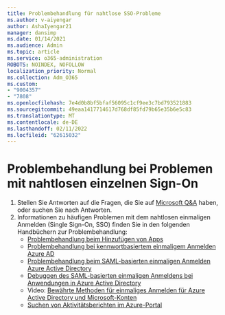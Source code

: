 ```yaml
---
title: Problembehandlung für nahtlose SSO-Probleme
ms.author: v-aiyengar
author: AshaIyengar21
manager: dansimp
ms.date: 01/14/2021
ms.audience: Admin
ms.topic: article
ms.service: o365-administration
ROBOTS: NOINDEX, NOFOLLOW
localization_priority: Normal
ms.collection: Adm_O365
ms.custom:
- "9004357"
- "7808"
ms.openlocfilehash: 7e4d0b8bf5bfaf56095c1cf9ee3c7bd793521883
ms.sourcegitcommit: 49eaa1417714617d768df85fd79b65e35b6e5c83
ms.translationtype: MT
ms.contentlocale: de-DE
ms.lasthandoff: 02/11/2022
ms.locfileid: "62615032"
---
```

# <a name="troubleshooting-seamless-single-sign-on-issues"></a>Problembehandlung bei Problemen mit nahtlosen einzelnen Sign-On

1. Stellen Sie Antworten auf die Fragen, die Sie auf [Microsoft Q&A](https://docs.microsoft.com/azure/active-directory/reports-monitoring/howto-find-activity-reports#troubleshoot-issues-with-activity-reports) haben, oder suchen Sie nach Antworten.
1. Informationen zu häufigen Problemen mit dem nahtlosen einmaligen Anmelden (Single Sign-On, SSO) finden Sie in den folgenden Handbüchern zur Problembehandlung:
    - [Problembehandlung beim Hinzufügen von Apps](https://docs.microsoft.com/azure/active-directory/manage-apps/troubleshoot-adding-apps) 
    - [Problembehandlung bei kennwortbasiertem einmaligem Anmelden Azure AD](https://docs.microsoft.com/azure/active-directory/manage-apps/troubleshoot-password-based-sso) 
    - [Problembehandlung beim SAML-basierten einmaligen Anmelden Azure Active Directory](https://docs.microsoft.com/azure/active-directory/manage-apps/troubleshoot-saml-based-sso) 
    - [Debuggen des SAML-basierten einmaligen Anmeldens bei Anwendungen in Azure Active Directory](https://docs.microsoft.com/azure/active-directory/manage-apps/debug-saml-sso-issues) 
    - Video: [Bewährte Methoden für einmaliges Anmelden für Azure Active Directory und Microsoft-Konten](https://azure.microsoft.com/resources/videos/ignite-2018-single-sign-on-best-practices-for-azure-active-directory-and-microsoft-accounts/) 
    - [Suchen von Aktivitätsberichten im Azure-Portal](https://docs.microsoft.com/azure/active-directory/reports-monitoring/howto-find-activity-reports#troubleshoot-issues-with-activity-reports)